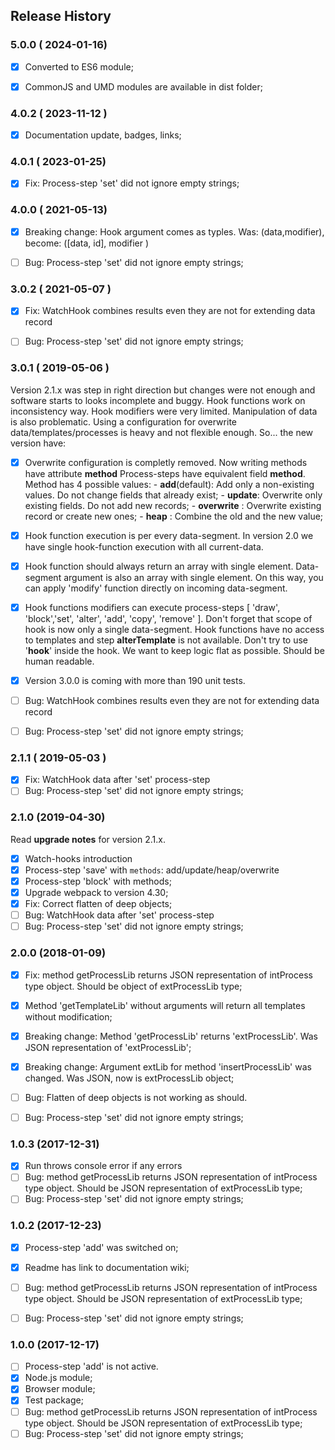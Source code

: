 ## Release History



### 5.0.0 ( 2024-01-16)
- [x] Converted to ES6 module;
- [x] CommonJS and UMD modules are available in dist folder;



### 4.0.2 ( 2023-11-12 )
- [x] Documentation update, badges, links;



### 4.0.1 ( 2023-01-25)
- [x] Fix: Process-step 'set' did not ignore empty strings;

### 4.0.0 ( 2021-05-13)
- [x] Breaking change: Hook argument comes as typles. Was: (data,modifier), become: ([data, id], modifier )
- [ ] Bug: Process-step 'set' did not ignore empty strings;


### 3.0.2 ( 2021-05-07 )
- [x] Fix: WatchHook combines results even they are not for extending data record
- [ ] Bug: Process-step 'set' did not ignore empty strings;



### 3.0.1 ( 2019-05-06 )
Version 2.1.x was step in right direction but changes were not enough and software starts to looks incomplete and buggy. Hook functions work on inconsistency way. Hook modifiers were very limited.  Manipulation of data is also problematic. Using a configuration for overwrite data/templates/processes is heavy and not flexible enough.
So... the new version have:
- [x] Overwrite configuration is completly removed. Now writing methods have attribute **method**
      Process-steps have equivalent field **method**. Method has 4 possible values:
       - **add**(default): Add only a non-existing values. Do not change fields that already exist;
       - **update**: Overwrite only existing fields. Do not add new records;
       - **overwrite** : Overwrite existing record or create new ones;
       - **heap** : Combine the old and the new value;
- [x] Hook function execution is per every data-segment. In version 2.0 we have single hook-function execution with all current-data. 
- [x] Hook function should always return an array with single element. Data-segment argument is also an array with single element. On this way, you can apply 'modify' function directly on incoming data-segment.
- [x] Hook functions modifiers can execute process-steps [ 'draw', 'block','set', 'alter', 'add', 'copy', 'remove' ]. Don't forget that scope of hook is now only a single data-segment. Hook functions have no access to templates and step **alterTemplate** is not available. Don't try to use '**hook**' inside the hook. We want to keep logic flat as possible. Should be human readable.
- [x] Version 3.0.0 is coming with more than 190 unit tests.
- [ ] Bug: WatchHook combines results even they are not for extending data record
- [ ] Bug: Process-step 'set' did not ignore empty strings;


### 2.1.1 ( 2019-05-03 )
- [x] Fix: WatchHook data after 'set' process-step
- [ ] Bug: Process-step 'set' did not ignore empty strings; 

### 2.1.0 (2019-04-30)
Read **upgrade notes** for version 2.1.x.
- [x] Watch-hooks introduction
- [x] Process-step 'save' with `methods`: add/update/heap/overwrite
- [x] Process-step 'block' with methods;
- [x] Upgrade webpack to version 4.30;
- [x] Fix: Correct flatten of deep objects;
- [ ] Bug: WatchHook data after 'set' process-step 
- [ ] Bug: Process-step 'set' did not ignore empty strings;

### 2.0.0 (2018-01-09)
- [x] Fix: method getProcessLib returns JSON representation of intProcess type object. Should be object of extProcessLib type;
- [x] Method 'getTemplateLib' without arguments will return all templates without modification;
- [x] Breaking change: Method 'getProcessLib' returns 'extProcessLib'. Was JSON representation of 'extProcessLib';
- [x] Breaking change: Argument extLib for method 'insertProcessLib' was changed. Was JSON, now is extProcessLib object;
- [ ] Bug: Flatten of deep objects is not working as should.
- [ ] Bug: Process-step 'set' did not ignore empty strings;



### 1.0.3 (2017-12-31)
- [x] Run throws console error if any errors
- [ ] Bug: method getProcessLib returns JSON representation of intProcess type object. Should be JSON representation of extProcessLib type;
- [ ] Bug: Process-step 'set' did not ignore empty strings;

### 1.0.2 (2017-12-23)
- [x] Process-step 'add' was switched on;
- [x] Readme has link to documentation wiki;
- [ ] Bug: method getProcessLib returns JSON representation of intProcess type object. Should be JSON representation of extProcessLib type;
- [ ] Bug: Process-step 'set' did not ignore empty strings;


### 1.0.0 (2017-12-17)
- [ ] Process-step 'add' is not active.
- [x] Node.js module;
- [x] Browser module;
- [x] Test package;
- [ ] Bug: method getProcessLib returns JSON representation of intProcess type object. Should be JSON representation of extProcessLib type;
- [ ] Bug: Process-step 'set' did not ignore empty strings;